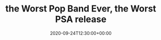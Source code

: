 ---
templateKey: event
id: 48AB9A43-CDDA-8C3F-7FD1-198C9AC3FBD5
date: 2020-09-24T12:30:00+00:00
eventTime: '12:30 pm'
title: the Worst Pop Band Ever, the Worst PSA release
artist: the Worst Pop Band Ever
city: Toronto
venue: the Worst PSA release
group: The Worst Pop Band Ever
guests: Alison Au, Kevin, Barrett, Michael Herring, Rebecca Hennessy, Donne Roberts
url: https://www.youtube.com/watch?v=0BFimwjCiaM
---
